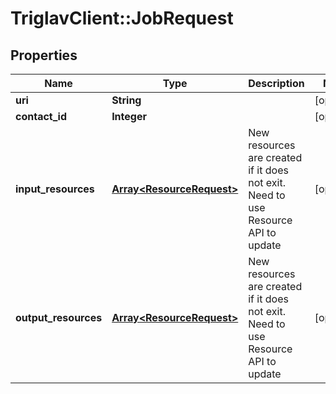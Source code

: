 # TriglavClient::JobRequest

## Properties
Name | Type | Description | Notes
------------ | ------------- | ------------- | -------------
**uri** | **String** |  | [optional] 
**contact_id** | **Integer** |  | [optional] 
**input_resources** | [**Array&lt;ResourceRequest&gt;**](ResourceRequest.md) | New resources are created if it does not exit. Need to use Resource API to update | [optional] 
**output_resources** | [**Array&lt;ResourceRequest&gt;**](ResourceRequest.md) | New resources are created if it does not exit. Need to use Resource API to update | [optional] 


